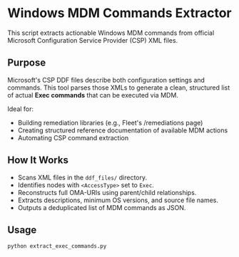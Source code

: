 # Windows MDM Commands Extractor

This script extracts actionable Windows MDM commands from official Microsoft Configuration Service Provider (CSP) XML files.

## Purpose

Microsoft's CSP DDF files describe both configuration settings and commands. This tool parses those XMLs to generate a clean, structured list of actual **Exec commands** that can be executed via MDM.

Ideal for:
- Building remediation libraries (e.g., Fleet's /remediations page)
- Creating structured reference documentation of available MDM actions
- Automating CSP command extraction

## How It Works

- Scans XML files in the `ddf_files/` directory.
- Identifies nodes with `<AccessType>` set to `Exec`.
- Reconstructs full OMA-URIs using parent/child relationships.
- Extracts descriptions, minimum OS versions, and source file names.
- Outputs a deduplicated list of MDM commands as JSON.

## Usage

```bash
python extract_exec_commands.py
